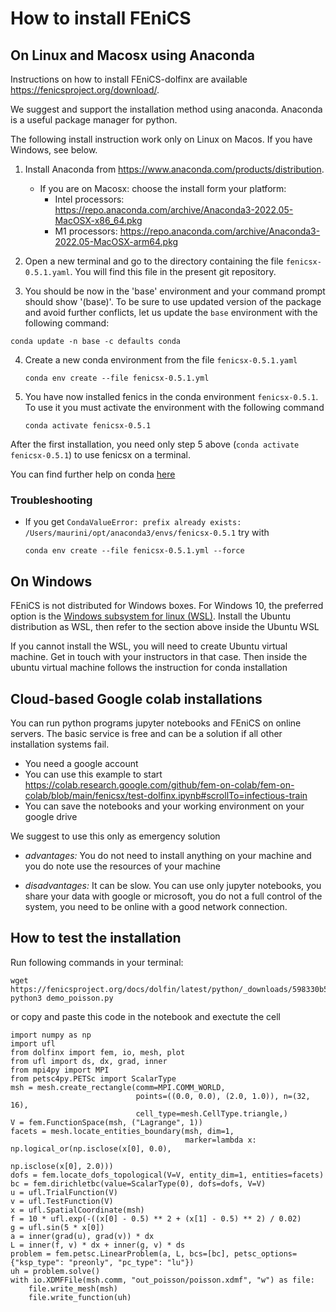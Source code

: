 # How to install FEniCS

## On Linux and Macosx using Anaconda

Instructions on how to install FEniCS-dolfinx are available https://fenicsproject.org/download/.

We suggest and support the installation method using anaconda. Anaconda is a useful package manager for python.

The following install instruction work only on Linux on Macos. If you have Windows, see below.

1. Install Anaconda from https://www.anaconda.com/products/distribution.
    - If you are on Macosx: choose the install form your platform:
        - Intel processors: https://repo.anaconda.com/archive/Anaconda3-2022.05-MacOSX-x86_64.pkg
        - M1 processors: https://repo.anaconda.com/archive/Anaconda3-2022.05-MacOSX-arm64.pkg

2. Open a new terminal and go to the directory containing the file `fenicsx-0.5.1.yaml`. You will find this file in the present git repository.

3. You should be now in the 'base' environment and your command prompt should show '(base)'.
To be sure to use updated version of the package and avoid further conflicts, let us update the `base` environment with the following command:
```
conda update -n base -c defaults conda
```

4. Create a new conda environment from the file `fenicsx-0.5.1.yaml`
    ```
    conda env create --file fenicsx-0.5.1.yml
    ```

5. You have now installed fenics in the conda environment `fenicsx-0.5.1`. To use it you must activate the environment with the following command
    ```
    conda activate fenicsx-0.5.1
    ```

After the first installation, you need only step 5 above (`conda activate fenicsx-0.5.1`) to use fenicsx on a terminal.

You can find further help on conda [here](https://docs.conda.io/projects/conda/en/latest/_downloads/843d9e0198f2a193a3484886fa28163c/conda-cheatsheet.pdf)

### Troubleshooting
- If you get `CondaValueError: prefix already exists: /Users/maurini/opt/anaconda3/envs/fenicsx-0.5.1` try with
    ```
    conda env create --file fenicsx-0.5.1.yml --force
    ```
## On Windows

FEniCS is not distributed for Windows boxes. For Windows 10, the preferred option is the [Windows subsystem for linux (WSL)](https://docs.microsoft.com/en-us/windows/wsl/install-win10).
Install the Ubuntu distribution as WSL, then refer to the section above inside the Ubuntu WSL

If you cannot install the WSL, you will need to create Ubuntu virtual machine. Get in touch with your instructors in that case.
Then inside the ubuntu virtual machine follows the instruction for conda installation


## Cloud-based  Google colab installations
You can run python programs jupyter notebooks and FEniCS on online servers. The basic service is free and can be a solution if all other installation systems fail.

* You need a google account
* You can use this example to start https://colab.research.google.com/github/fem-on-colab/fem-on-colab/blob/main/fenicsx/test-dolfinx.ipynb#scrollTo=infectious-train
* You can save the notebooks and your working environment on your google drive

We suggest to use this only as emergency solution
* *advantages:* You do not need to install anything on your machine and you do note use the resources of your machine

* *disadvantages:* It can be slow. You can use only jupyter notebooks, you share your data with google or microsoft, you do not a full control of the system, you need to be online with a good network connection.

## How to test the installation

Run following commands in your terminal:

```
wget https://fenicsproject.org/docs/dolfin/latest/python/_downloads/598330b504d63e359baad030e1010987/demo_poisson.py
python3 demo_poisson.py
```
or copy and paste this code in the notebook and exectute the cell

```
import numpy as np
import ufl
from dolfinx import fem, io, mesh, plot
from ufl import ds, dx, grad, inner
from mpi4py import MPI
from petsc4py.PETSc import ScalarType
msh = mesh.create_rectangle(comm=MPI.COMM_WORLD,
                            points=((0.0, 0.0), (2.0, 1.0)), n=(32, 16),
                            cell_type=mesh.CellType.triangle,)
V = fem.FunctionSpace(msh, ("Lagrange", 1))
facets = mesh.locate_entities_boundary(msh, dim=1,
                                       marker=lambda x: np.logical_or(np.isclose(x[0], 0.0),
                                                                      np.isclose(x[0], 2.0)))
dofs = fem.locate_dofs_topological(V=V, entity_dim=1, entities=facets)
bc = fem.dirichletbc(value=ScalarType(0), dofs=dofs, V=V)
u = ufl.TrialFunction(V)
v = ufl.TestFunction(V)
x = ufl.SpatialCoordinate(msh)
f = 10 * ufl.exp(-((x[0] - 0.5) ** 2 + (x[1] - 0.5) ** 2) / 0.02)
g = ufl.sin(5 * x[0])
a = inner(grad(u), grad(v)) * dx
L = inner(f, v) * dx + inner(g, v) * ds
problem = fem.petsc.LinearProblem(a, L, bcs=[bc], petsc_options={"ksp_type": "preonly", "pc_type": "lu"})
uh = problem.solve()
with io.XDMFFile(msh.comm, "out_poisson/poisson.xdmf", "w") as file:
    file.write_mesh(msh)
    file.write_function(uh)
```
